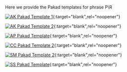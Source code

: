 Here we provide the Pakad templates for phrase P\R

[![AK Pakad Template 1](https://img.youtube.com/vi/vF7Q7ilK0_0/0.jpg)](https://www.youtube.com/watch?v=vF7Q7ilK0_0){:target="blank",rel="noopener"}

[![AK Pakad Template 2](https://img.youtube.com/vi/U76pdfwmmUI/0.jpg)](https://www.youtube.com/watch?v=U76pdfwmmUI){:target="blank",rel="noopener"}

[![AP Pakad Template](https://img.youtube.com/vi/JZTTE_pfX7k/0.jpg)](https://youtu.be/JZTTE_pfX7k){:target="blank",rel="noopener"}

[![CC Pakad Template 2](https://img.youtube.com/vi/kwgNq-HhMKA/0.jpg)](https://www.youtube.com/watch?v=kwgNq-HhMKA){:target="blank",rel="noopener"}

[![SM Pakad Template 2](https://img.youtube.com/vi/9K0Uz1-PrGI/0.jpg)](https://www.youtube.com/watch?v=JZTTE_pfX7k){:target="blank",rel="noopener"}

[![SS Pakad Template](https://img.youtube.com/vi/JZTTE_pfX7k/0.jpg)](https://youtu.be/JZTTE_pfX7k){:target="blank",rel="noopener"}

